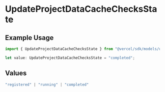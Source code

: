 # UpdateProjectDataCacheChecksState

## Example Usage

```typescript
import { UpdateProjectDataCacheChecksState } from "@vercel/sdk/models/updateprojectdatacacheop.js";

let value: UpdateProjectDataCacheChecksState = "completed";
```

## Values

```typescript
"registered" | "running" | "completed"
```